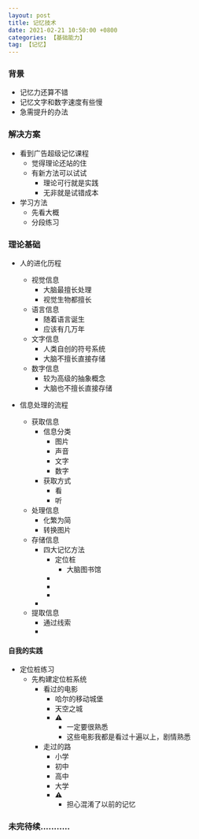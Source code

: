 ```yaml
---
layout: post
title: 记忆技术
date: 2021-02-21 10:50:00 +0800
categories: 【基础能力】
tag: 【记忆】
---
```


### 背景
- 记忆力还算不错
- 记忆文字和数字速度有些慢
- 急需提升的办法

### 解决方案
- 看到广告超级记忆课程
	- 觉得理论还站的住
	- 有新方法可以试试
		- 理论可行就是实践
		- 无非就是试错成本
- 学习方法
	- 先看大概
	- 分段练习

### 理论基础

- 人的进化历程
	- 视觉信息
		- 大脑最擅长处理
		- 视觉生物都擅长
	- 语言信息
		- 随着语言诞生
		- 应该有几万年
	- 文字信息
		- 人类自创的符号系统 
		- 大脑不擅长直接存储
	- 数字信息
		- 较为高级的抽象概念
		- 大脑也不擅长直接存储

- 信息处理的流程
	- 获取信息
		- 信息分类
			- 图片
			- 声音
			- 文字
			- 数字
		- 获取方式
			- 看
			- 听
	- 处理信息
		- 化繁为简
		- 转换图片
	- 存储信息
		- 四大记忆方法
			- 定位桩
				-  大脑图书馆
			- 
			- 
			- 
		- 
	- 提取信息
		- 通过线索
		- 

#### 自我的实践

- 定位桩练习
	- 先构建定位桩系统
		- 看过的电影
			- 哈尔的移动城堡
			- 天空之城
			- ⚠️ 
				- 一定要很熟悉
				- 这些电影我都是看过十遍以上，剧情熟悉
		- 走过的路
			- 小学
			- 初中
			- 高中
			- 大学
			- ⚠️
				- 担心混淆了以前的记忆

### 未完待续...........



